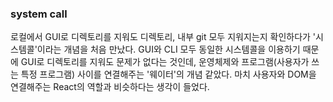### system call
로컬에서 GUI로 디렉토리를 지워도 디렉토리, 내부 git 모두 지워지는지 확인하다가 '시스템콜'이라는 개념을 처음 만났다. GUI와 CLI 모두 동일한 시스템콜을 이용하기 때문에 GUI로 디렉토리를 지워도 문제가 없다는 것인데, 운영체제와 프로그램(사용자가 쓰는 특정 프로그램) 사이를 연결해주는 '웨이터'의 개념 같았다. 마치 사용자와 DOM을 연결해주는 React의 역할과 비슷하다는 생각이 들었다.
